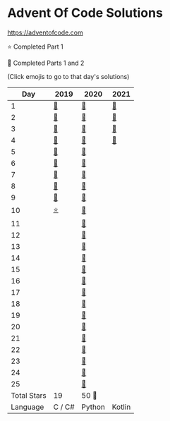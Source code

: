 # Advent Of Code Solutions

<https://adventofcode.com>

:star: Completed Part 1

:star2: Completed Parts 1 and 2

(Click emojis to go to that day's solutions)

| Day  | 2019                  | 2020                  | 2021                                          |
| ---- | --------------------- | --------------------- | --------------------------------------------- |
| 1    | [:star2:](2020/Day01) | [:star2:](2020/Day01) | [:star2:](2021/src/main/kotlin/days/Day01.kt) |
| 2    | [:star2:](2020/Day02) | [:star2:](2020/Day02) | [:star2:](2021/src/main/kotlin/days/Day02.kt) |
| 3    | [:star2:](2020/Day03) | [:star2:](2020/Day03) | [:star2:](2021/src/main/kotlin/days/Day03.kt) |
| 4    | [:star2:](2020/Day04) | [:star2:](2020/Day04) | [:star2:](2021/src/main/kotlin/days/Day04.kt) |
| 5    | [:star2:](2020/Day05) | [:star2:](2020/Day05) |  |
| 6    | [:star2:](2020/Day06) | [:star2:](2020/Day06) |  |
| 7    | [:star2:](2020/Day07) | [:star2:](2020/Day07) |  |
| 8    | [:star2:](2020/Day08) | [:star2:](2020/Day08) |  |
| 9    | [:star2:](2020/Day09) | [:star2:](2020/Day09) |  |
| 10   | [:star:](2020/Day10)  | [:star2:](2020/Day10) |  |
| 11   |                       | [:star2:](2020/Day11) |  |
| 12   |                       | [:star2:](2020/Day12) |  |
| 13   |                       | [:star2:](2020/Day13) |  |
| 14   |                       | [:star2:](2020/Day14) |  |
| 15   |                       | [:star2:](2020/Day15) |  |
| 16   |                       | [:star2:](2020/Day16) |  |
| 17   |                       | [:star2:](2020/Day17) |  |
| 18   |                       | [:star2:](2020/Day18) |  |
| 19   |                       | [:star2:](2020/Day19) |  |
| 20   |                       | [:star2:](2020/Day20) |  |
| 21   |                       | [:star2:](2020/Day21) |  |
| 22   |                       | [:star2:](2020/Day22) |  |
| 23   |                       | [:star2:](2020/Day23) |  |
| 24   |                       | [:star2:](2020/Day24) |  |
| 25   |                       | [:star2:](2020/Day25) |  |
| Total Stars | 19     | 50 :tada: |        |
| Language    | C / C# | Python    | Kotlin |
